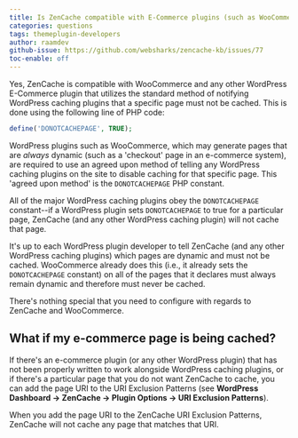 ```yaml
---
title: Is ZenCache compatible with E-Commerce plugins (such as WooCommerce)?
categories: questions
tags: themeplugin-developers
author: raamdev
github-issue: https://github.com/websharks/zencache-kb/issues/77
toc-enable: off
---
```


Yes, ZenCache is compatible with WooCommerce and any other WordPress E-Commerce plugin that utilizes the standard method of notifying WordPress caching plugins that a specific page must not be cached. This is done using the following line of PHP code:

```php
define('DONOTCACHEPAGE', TRUE);
```

WordPress plugins such as WooCommerce, which may generate pages that are _always_ dynamic (such as a 'checkout' page in an e-commerce system), are required to use an agreed upon method of telling any WordPress caching plugins on the site to disable caching for that specific page. This 'agreed upon method' is the `DONOTCACHEPAGE` PHP constant. 

All of the major WordPress caching plugins obey the `DONOTCACHEPAGE` constant--if a WordPress plugin sets `DONOTCACHEPAGE` to true for a particular page, ZenCache (and any other WordPress caching plugin) will not cache that page.

It's up to each WordPress plugin developer to tell ZenCache (and any other WordPress caching plugins) which pages are dynamic and must not be cached. WooCommerce already does this (i.e., it already sets the `DONOTCACHEPAGE` constant) on all of the pages that it declares must always remain dynamic and therefore must never be cached.

There's nothing special that you need to configure with regards to ZenCache and WooCommerce. 

## What if my e-commerce page is being cached?

If there's an e-commerce plugin (or any other WordPress plugin) that has not been properly written to work alongside WordPress caching plugins, or if there's a particular page that you do not want ZenCache to cache, you can add the page URI to the URI Exclusion Patterns (see **WordPress Dashboard → ZenCache → Plugin Options → URI Exclusion Patterns**).

When you add the page URI to the ZenCache URI Exclusion Patterns, ZenCache will not cache any page that matches that URI.
